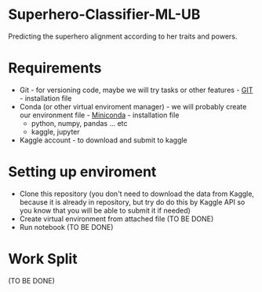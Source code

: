 # Superhero-Classifier-ML-UB
Predicting the superhero alignment according to her traits and powers.



# Requirements

- Git - for versioning code, maybe we will try tasks or other features - [GIT](https://git-scm.com/downloads) - installation file
- Conda (or other virtual enviroment manager) - we will probably create our environment file - [Miniconda](https://docs.conda.io/en/latest/miniconda.html) - installation file
  - python, numpy, pandas ... etc
  - kaggle, jupyter
- Kaggle account - to download and submit to kaggle

# Setting up enviroment

- Clone this repository (you don't need to download the data from Kaggle, because it is already in repository, but try do do this by Kaggle API so you know that you will be able to submit it if needed)
- Create virtual environment from attached file (TO BE DONE)
- Run notebook (TO BE DONE)

# Work Split

(TO BE DONE)